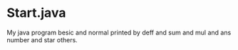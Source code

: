 # Start.java
My java program besic and normal  printed by deff and sum and mul and ans number and star others.
